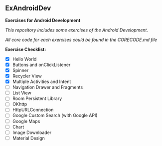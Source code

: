 ## ExAndroidDev
**Exercises for Android Development**

*This repository includes some exercises of the Android Development.*

*All core code for each exercises could be found in the CORECODE.md file*

**Exercise Checklist:**
- [x] Hello World
- [x] Buttons and onClickListener
- [x] Spinner
- [x] Recycler View
- [x] Multiple Activities and Intent
- [ ] Navigation Drawer and Fragments
- [ ] List View
- [ ] Room Persistent Library
- [ ] OKhttp
- [ ] HttpURLConnection
- [ ] Google Custom Search (with Google API)
- [ ] Google Maps
- [ ] Chart
- [ ] Image Downloader
- [ ] Material Design